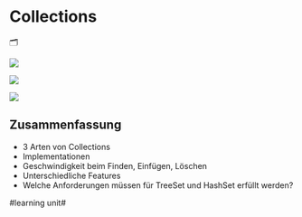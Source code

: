 # Collections
🗂️

![][image-1]

![][image-2]

![][image-3]
## Zusammenfassung
- 3 Arten von Collections
- Implementationen
- Geschwindigkeit beim Finden, Einfügen, Löschen
- Unterschiedliche Features
- Welche Anforderungen müssen für TreeSet und HashSet erfüllt werden?

[image-1]:	assets/Bildschirmfoto%202018-11-07%20um%2009.58.25.png
[image-2]:	assets/Bildschirmfoto%202018-11-07%20um%2009.58.31.png
[image-3]:	assets/Bildschirmfoto%202018-11-07%20um%2009.33.07.png

#learning unit#